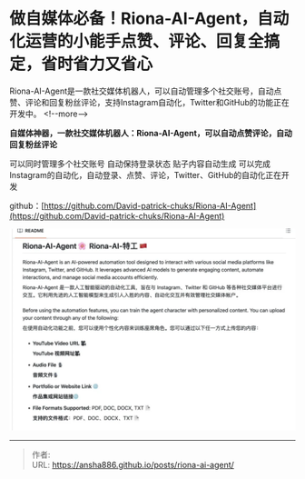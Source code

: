 # 做自媒体必备！Riona-AI-Agent，自动化运营的小能手点赞、评论、回复全搞定，省时省力又省心

Riona-AI-Agent是一款社交媒体机器人，可以自动管理多个社交账号，自动点赞、评论和回复粉丝评论，支持Instagram自动化，Twitter和GitHub的功能正在开发中。
&lt;!--more--&gt;

**自媒体神器，一款社交媒体机器人：Riona-AI-Agent，可以自动点赞评论，自动回复粉丝评论**

可以同时管理多个社交账号 自动保持登录状态 贴子内容自动生成 可以完成Instagram的自动化，自动登录、点赞、评论，Twitter、GitHub的自动化正在开发

github：[https://github.com/David-patrick-chuks/Riona-AI-Agent](https://github.com/David-patrick-chuks/Riona-AI-Agent)

![](https://raw.githubusercontent.com/ansha886/blog-images/master/Riona-AI-Agent.webp)


---

> 作者:   
> URL: https://ansha886.github.io/posts/riona-ai-agent/  


